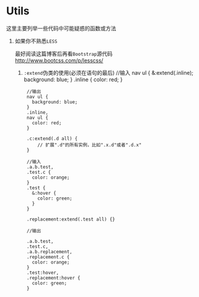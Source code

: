 # Utils

这里主要列举一些代码中可能疑惑的函数或方法

1. 如果你不熟悉`LESS`
 
    最好阅读这篇博客后再看`Bootstrap`源代码<http://www.bootcss.com/p/lesscss/>

    1. `:extend`伪类的使用(必须在语句的最后)
            //输入
            nav ul {
              &:extend(.inline);
              background: blue;
            }
            .inline {
              color: red;
            }
            
            //输出
            nav ul {
              background: blue;
            }
            .inline,
            nav ul {
              color: red;
            }
            
            .c:extend(.d all) {
                // 扩展".d"的所有实例，比如".x.d"或者".d.x"
            }
            
            //输入
            .a.b.test,
            .test.c {
              color: orange;
            }
            .test {
              &:hover {
                color: green;
              }
            }
            
            .replacement:extend(.test all) {}
            
            //输出
            
            .a.b.test,
            .test.c,
            .a.b.replacement,
            .replacement.c {
              color: orange;
            }
            .test:hover,
            .replacement:hover {
              color: green;
            }